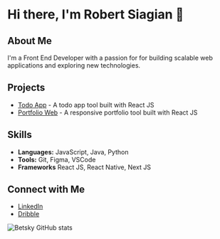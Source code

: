 # Hi there, I'm Robert Siagian 👋

## About Me
I'm a Front End Developer with a passion for for building scalable web applications and exploring new technologies.

## Projects
- [Todo App](https://github.com/betsky2112/react-todo-app) - A todo app tool built with React JS
- [Portfolio Web](https://github.com/betsky2112/ma-port) - A responsive portfolio tool built with React JS

## Skills
- **Languages:** JavaScript, Java, Python
- **Tools:** Git, Figma, VSCode
- **Frameworks** React JS, React Native, Next JS

## Connect with Me
- [LinkedIn](https://www.linkedin.com/in/robertsiagian21/)
- [Dribble](https://dribbble.com/uibetsq)
  
![Betsky GitHub stats](https://github-readme-stats.vercel.app/api?username=betsky2112&show_icons=true&theme=radical)
